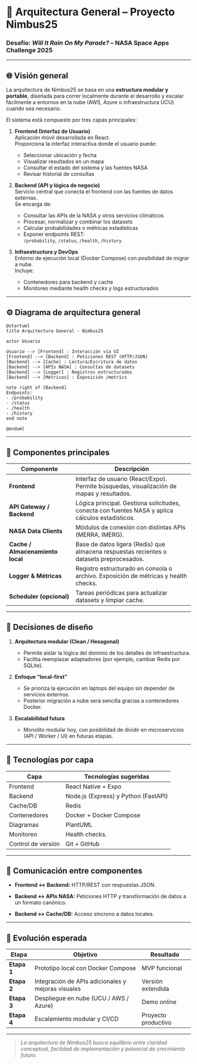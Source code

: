# 🧩 Arquitectura General – Proyecto Nimbus25  
### Desafío: *Will It Rain On My Parade?* – NASA Space Apps Challenge 2025

---

## 🌐 Visión general

La arquitectura de Nimbus25 se basa en una **estructura modular y portable**, diseñada para correr localmente durante el desarrollo y escalar fácilmente a entornos en la nube (AWS, Azure o infraestructura UCU) cuando sea necesario.

El sistema está compuesto por tres capas principales:

1. **Frontend (Interfaz de Usuario)**  
   Aplicación móvil desarrollada en React.  
   Proporciona la interfaz interactiva donde el usuario puede:
   - Seleccionar ubicación y fecha  
   - Visualizar resultados en un mapa  
   - Consultar el estado del sistema y las fuentes NASA
   - Revisar historial de consultas  

2. **Backend (API y lógica de negocio)**  
   Servicio central que conecta el frontend con las fuentes de datos externas.  
   Se encarga de:
   - Consultar las APIs de la NASA y otros servicios climáticos  
   - Procesar, normalizar y combinar los datasets  
   - Calcular probabilidades o métricas estadísticas
   - Exponer endpoints REST:  
     `/probability`, `/status`, `/health`, `/history`

3. **Infraestructura y DevOps**  
   Entorno de ejecución local (Docker Compose) con posibilidad de migrar a nube.  
   Incluye:
   - Contenedores para backend y cache  
   - Monitoreo mediante health checks y logs estructurados

---

## ⚙️ Diagrama de arquitectura general

```plantuml
@startuml
title Arquitectura General - Nimbus25

actor Usuario

Usuario --> [Frontend] : Interacción vía UI
[Frontend] --> [Backend] : Peticiones REST (HTTP/JSON)
[Backend] --> [Cache] : Lectura/Escritura de datos
[Backend] --> [APIs NASA] : Consultas de datasets
[Backend] --> [Logger] : Registros estructurados
[Backend] --> [Métricas] : Exposición /metrics

note right of [Backend]
Endpoints:
- /probability
- /status
- /health
- /history
end note

@enduml
````

---

## 🧱 Componentes principales

| Componente                       | Descripción                                                                                      |
| -------------------------------- | ------------------------------------------------------------------------------------------------ |
| **Frontend**                     | Interfaz de usuario (React/Expo). Permite búsquedas, visualización de mapas y resultados.     |
| **API Gateway / Backend**        | Lógica principal. Gestiona solicitudes, conecta con fuentes NASA y aplica cálculos estadísticos. |
| **NASA Data Clients**            | Módulos de conexión con distintas APIs (MERRA, IMERG).                            |
| **Cache / Almacenamiento local** | Base de datos ligera (Redis) que almacena respuestas recientes o datasets preprocesados.  |
| **Logger & Métricas**            | Registro estructurado en consola o archivo. Exposición de métricas y health checks.              |
| **Scheduler (opcional)**         | Tareas periódicas para actualizar datasets y limpiar cache.                                      |

---

## 🧠 Decisiones de diseño

1. **Arquitectura modular (Clean / Hexagonal)**

   * Permite aislar la lógica del dominio de los detalles de infraestructura.
   * Facilita reemplazar adaptadores (por ejemplo, cambiar Redis por SQLite).

2. **Enfoque “local-first”**

   * Se prioriza la ejecución en laptops del equipo sin depender de servicios externos.
   * Posterior migración a nube será sencilla gracias a contenedores Docker.

3. **Escalabilidad futura**

   * Monolito modular hoy, con posibilidad de dividir en microservicios (API / Worker / UI) en futuras etapas.

---

## 🧰 Tecnologías por capa

| Capa               | Tecnologías sugeridas                    |
| ------------------ | ---------------------------------------- |
| Frontend           | React Native + Expo                      |
| Backend            | Node.js (Express) y Python (FastAPI)     |
| Cache/DB           | Redis                                    |
| Contenedores       | Docker + Docker Compose                  |
| Diagramas          | PlantUML                                 |
| Monitoreo          | Health checks.                           |
| Control de versión | Git + GitHub                             |

---

## 🧭 Comunicación entre componentes

* **Frontend ↔ Backend:**
  HTTP/REST con respuestas JSON.

* **Backend ↔ APIs NASA:**
  Peticiones HTTP y transformación de datos a un formato canónico.

* **Backend ↔ Cache/DB:**
  Acceso síncrono a datos locales.

---

## 🧩 Evolución esperada

| Etapa       | Objetivo                                           | Resultado           |
| ----------- | -------------------------------------------------- | ------------------- |
| **Etapa 1** | Prototipo local con Docker Compose                 | MVP funcional       |
| **Etapa 2** | Integración de APIs adicionales y mejoras visuales | Versión extendida   |
| **Etapa 3** | Despliegue en nube (UCU / AWS / Azure)             | Demo online         |
| **Etapa 4** | Escalamiento modular y CI/CD                       | Proyecto productivo |

---

> *La arquitectura de Nimbus25 busca equilibrio entre claridad conceptual, facilidad de implementación y potencial de crecimiento futuro.*
